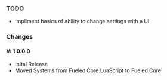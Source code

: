 
### **TODO**

- Impliment basics of ability to change settings with a UI

### **Changes**

#### V: 1.0.0.0

- Inital Release
- Moved Systems from Fueled.Core.LuaScript to Fueled.Core
